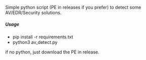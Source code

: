 Simple python script (PE in releases if you prefer) to detect some AV/EDR/Security solutions.

##### Usage
- pip install -r requirements.txt
- python3 av_detect.py

if no python, just download the PE in release.
